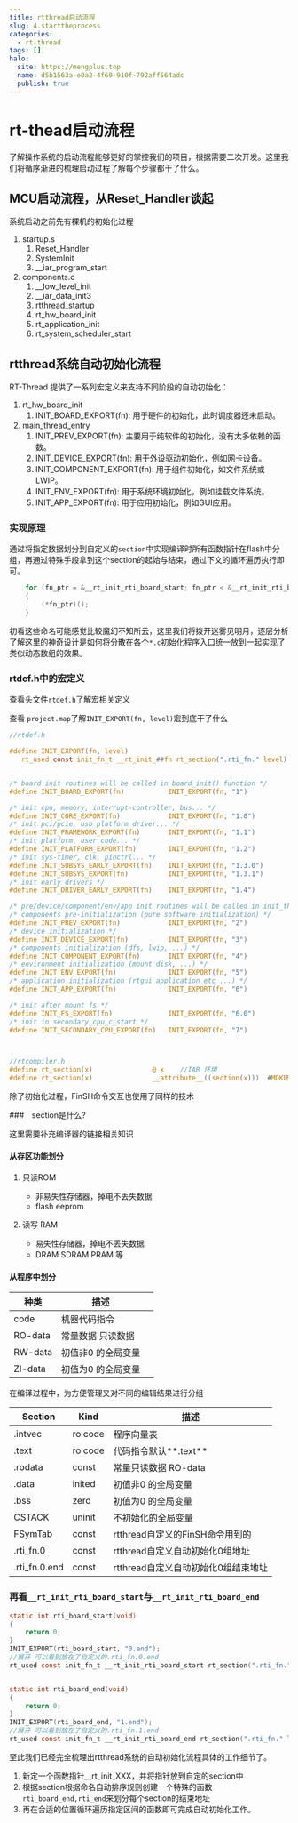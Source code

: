 ```yaml
---
title: rtthread启动流程
slug: 4.starttheprocess
categories:
  - rt-thread
tags: []
halo:
  site: https://mengplus.top
  name: d5b1563a-e0a2-4f69-910f-792aff564adc
  publish: true
---
```

# rt-thead启动流程

了解操作系统的启动流程能够更好的掌控我们的项目，根据需要二次开发。这里我们将循序渐进的梳理启动过程了解每个步骤都干了什么。

## MCU启动流程，从Reset_Handler谈起

系统启动之前先有裸机的初始化过程

1. startup.s
   1. Reset_Handler
   2. SystemInit
   3. __iar_program_start
2. components.c
   1. __low_level_init
   2. __iar_data_init3
   3. rtthread_startup
   4. rt_hw_board_init
   5. rt_application_init
   6. rt_system_scheduler_start



## rtthread系统**自动初始化**流程

RT-Thread 提供了一系列宏定义来支持不同阶段的自动初始化：

1. rt_hw_board_init
   1. INIT_BOARD_EXPORT(fn): 用于硬件的初始化，此时调度器还未启动。
2. main_thread_entry
   1. INIT_PREV_EXPORT(fn): 主要用于纯软件的初始化，没有太多依赖的函数。
   2. INIT_DEVICE_EXPORT(fn): 用于外设驱动初始化，例如网卡设备。
   3. INIT_COMPONENT_EXPORT(fn): 用于组件初始化，如文件系统或LWIP。
   4. INIT_ENV_EXPORT(fn): 用于系统环境初始化，例如挂载文件系统。
   5. INIT_APP_EXPORT(fn): 用于应用初始化，例如GUI应用。

### 实现原理

通过将指定数据划分到自定义的`section`中实现编译时所有函数指针在flash中分组，再通过特殊手段拿到这个section的起始与结束，通过下文的循环遍历执行即可。

```c
    for (fn_ptr = &__rt_init_rti_board_start; fn_ptr < &__rt_init_rti_board_end; fn_ptr++)
    {
        (*fn_ptr)();
    }
```

初看这些命名可能感觉比较魔幻不知所云，这里我们将拨开迷雾见明月，逐层分析了解这里的神奇设计是如何将分散在各个`*.c`初始化程序入口统一放到一起实现了类似动态数组的效果。

### rtdef.h中的宏定义

查看头文件`rtdef.h`了解宏相关定义

查看 `project.map`了解`INIT_EXPORT(fn, level)`宏到底干了什么

```c
//rtdef.h

#define INIT_EXPORT(fn, level)                                                       \
   rt_used const init_fn_t __rt_init_##fn rt_section(".rti_fn." level) = fn


/* board init routines will be called in board_init() function */
#define INIT_BOARD_EXPORT(fn)           INIT_EXPORT(fn, "1")

/* init cpu, memory, interrupt-controller, bus... */
#define INIT_CORE_EXPORT(fn)            INIT_EXPORT(fn, "1.0")
/* init pci/pcie, usb platform driver... */
#define INIT_FRAMEWORK_EXPORT(fn)       INIT_EXPORT(fn, "1.1")
/* init platform, user code... */
#define INIT_PLATFORM_EXPORT(fn)        INIT_EXPORT(fn, "1.2")
/* init sys-timer, clk, pinctrl... */
#define INIT_SUBSYS_EARLY_EXPORT(fn)    INIT_EXPORT(fn, "1.3.0")
#define INIT_SUBSYS_EXPORT(fn)          INIT_EXPORT(fn, "1.3.1")
/* init early drivers */
#define INIT_DRIVER_EARLY_EXPORT(fn)    INIT_EXPORT(fn, "1.4")

/* pre/device/component/env/app init routines will be called in init_thread */
/* components pre-initialization (pure software initialization) */
#define INIT_PREV_EXPORT(fn)            INIT_EXPORT(fn, "2")
/* device initialization */
#define INIT_DEVICE_EXPORT(fn)          INIT_EXPORT(fn, "3")
/* components initialization (dfs, lwip, ...) */
#define INIT_COMPONENT_EXPORT(fn)       INIT_EXPORT(fn, "4")
/* environment initialization (mount disk, ...) */
#define INIT_ENV_EXPORT(fn)             INIT_EXPORT(fn, "5")
/* application initialization (rtgui application etc ...) */
#define INIT_APP_EXPORT(fn)             INIT_EXPORT(fn, "6")

/* init after mount fs */
#define INIT_FS_EXPORT(fn)              INIT_EXPORT(fn, "6.0")
/* init in secondary_cpu_c_start */
#define INIT_SECONDARY_CPU_EXPORT(fn)   INIT_EXPORT(fn, "7")



//rtcompiler.h
#define rt_section(x)               @ x    //IAR 环境
#define rt_section(x)               __attribute__((section(x)))  #MDK环境
```

除了初始化过程，FinSH命令交互也使用了同样的技术

###　section是什么?

这里需要补充编译器的链接相关知识

#### **从存区功能划分**　

1. 只读ROM
   - 非易失性存储器，掉电不丢失数据
   - flash eeprom

2. 读写 RAM
   - 易失性存储器，掉电不丢失数据
   - DRAM SDRAM PRAM 等

#### 从程序中划分

| 种类    | 描述               |      |
| ------- | ------------------ | ---- |
| code    | 机器代码指令       |      |
| RO-data | 常量数据 只读数据  |      |
| RW-data | 初值非0 的全局变量 |      |
| ZI-data | 初值为0 的全局变量 |      |

在编译过程中，为方便管理又对不同的编辑结果进行分组

| Section       | Kind    | 描述                                |
| ------------- | ------- | ----------------------------------- |
| .intvec       | ro code | 程序向量表                          |
| .text         | ro code | 代码指令默认**.text**               |
| .rodata       | const   | 常量只读数据 RO-data                |
| .data         | inited  | 初值非0 的全局变量                  |
| .bss          | zero    | 初值为0 的全局变量                  |
| CSTACK        | uninit  | 不初始化的全局变量                  |
| FSymTab       | const   | rtthread自定义的FinSH命令用到的     |
| .rti_fn.0     | const   | rtthread自定义自动初始化0组地址     |
| .rti_fn.0.end | const   | rtthread自定义自动初始化0组结束地址 |



### 再看`__rt_init_rti_board_start`与`__rt_init_rti_board_end`

```c
static int rti_board_start(void)
{
    return 0;
}
INIT_EXPORT(rti_board_start, "0.end");
//展开 可以看到放在了自定义的.rti_fn.0.end
rt_used const init_fn_t __rt_init_rti_board_start rt_section(".rti_fn." level) = rti_board_start


static int rti_board_end(void)
{
    return 0;
}
INIT_EXPORT(rti_board_end, "1.end");
//展开 可以看到放在了自定义的.rti_fn.1.end
rt_used const init_fn_t __rt_init_rti_board_end rt_section(".rti_fn." level) = rti_board_end

```

至此我们已经完全梳理出rtthread系统的自动初始化流程具体的工作细节了。

1. 新定一个函数指针__rt_init_XXX，并将指针放到自定的section中
2. 根据section根据命名自动排序规则创建一个特殊的函数`rti_board_end,rti_end`来划分每个section的结束地址
3. 再在合适的位置循环遍历指定区间的函数即可完成自动初始化工作。
